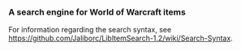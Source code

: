 ### A search engine for World of Warcraft items

For information regarding the search syntax, see https://github.com/Jaliborc/LibItemSearch-1.2/wiki/Search-Syntax.